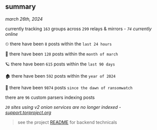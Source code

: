 
## summary
_march 26th, 2024_

currently tracking `163` groups across `299` relays & mirrors - _`74` currently online_

⏲ there have been `8` posts within the `last 24 hours`

🦈 there have been `120` posts within the `month of march`

🪐 there have been `615` posts within the `last 90 days`

🏚 there have been `592` posts within the `year of 2024`

🦕 there have been `9874` posts `since the dawn of ransomwatch`

there are `96` custom parsers indexing posts

_`20` sites using v2 onion services are no longer indexed - [support.torproject.org](https://support.torproject.org/onionservices/v2-deprecation/)_

> see the project [README](https://github.com/joshhighet/ransomwatch#ransomwatch--) for backend technicals
